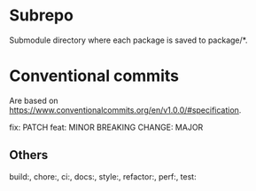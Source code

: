 # Subrepo

Submodule directory where each package is saved to package/\*.

# Conventional commits

Are based on https://www.conventionalcommits.org/en/v1.0.0/#specification.

fix: PATCH
feat: MINOR
BREAKING CHANGE: MAJOR

## Others

build:, chore:, ci:, docs:, style:, refactor:, perf:, test:
